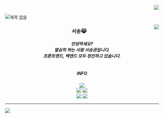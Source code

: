 <p align="right">
  <a href="https://hits.seeyoufarm.com"><img src="https://hits.seeyoufarm.com/api/count/incr/badge.svg?url=https%3A%2F%2Fgithub.com%2Fhyeinisfree&count_bg=%2341B883&title_bg=%23CDC2C2&icon=github.svg&icon_color=%23E7E7E7&title=hits&edge_flat=false"/></a>
</p>

![제목 없음](https://user-images.githubusercontent.com/90320005/210201634-e87672ea-4220-48e6-ad8b-0cdd7ca86c7e.png)

  <img align="right" src="https://github-readme-stats.vercel.app/api/top-langs/?username=seoseuo&langs_count=8)](https://github.com/seoseuo/github-readme-stats"/>

<div align= "center">
 
### 서승😹
##### 안녕하세요?<br>열심히 하는 사람 서승권입니다.<br>프론트엔드, 백엔드 모두 정진하고 있습니다.
#
##### INFO  
<a href="https://www.notion.so/d75c5abeb41a46519151ae95681db854"><img src="https://img.shields.io/badge/README-F8DC75?style=for-the-badge&logo=github&logoColor=white"/></a><br>
<a href="https://chivalrous-saffron-326.notion.site/Project-444b03b51225487fb3214e8d2ecf3739"><img src="https://img.shields.io/badge/PROJECTS-000000?style=flat-square&logo=github&logoColor=white"/></a>
<a href="https://www.notion.so/archive-ee22e70e42c849b09d71fa730516acc6"><img src="https://img.shields.io/badge/ARCHIVE-ffffff?style=flat-square&logo=notion&logoColor=black"/></a><br>
<a href='mailto:seoseuo@naver.com'><img src="https://img.shields.io/badge/EMAIL-30B980?style=flat-square&logo=Mailgun&logoColor=white"></a>
<a href="https://www.instagram.com/seuio__/"><img src="https://img.shields.io/badge/INSTAGRAM-E4405F?style=flat-square&logo=Instagram&logoColor=white"></a>


  
</div>

---

<div align= "left">
  <img align="left" src="https://github-readme-stats.vercel.app/api?username=seoseuo&show_icons=true&theme=dark"/>
</div>






